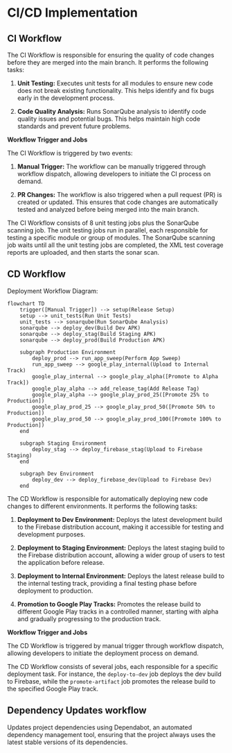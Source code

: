 
# **CI/CD Implementation**

## **CI Workflow**

The CI Workflow is responsible for ensuring the quality of code changes before they are merged into the main branch. It performs the following tasks:

1.  **Unit Testing:** Executes unit tests for all modules to ensure new code does not break existing functionality. This helps identify and fix bugs early in the development process.

2.  **Code Quality Analysis:** Runs SonarQube analysis to identify code quality issues and potential bugs. This helps maintain high code standards and prevent future problems.


**Workflow Trigger and Jobs**

The CI Workflow is triggered by two events:

1.  **Manual Trigger:** The workflow can be manually triggered through workflow dispatch, allowing developers to initiate the CI process on demand.

2.  **PR Changes:** The workflow is also triggered when a pull request (PR) is created or updated. This ensures that code changes are automatically tested and analyzed before being merged into the main branch.


The CI Workflow consists of 8 unit testing jobs plus the SonarQube scanning job. The unit testing jobs run in parallel, each responsible for testing a specific module or group of modules. The SonarQube scanning job waits until all the unit testing jobs are completed, the XML test coverage reports are uploaded, and then starts the sonar scan.

## **CD Workflow**
Deployment Workflow Diagram:
```mermaid
flowchart TD
    trigger([Manual Trigger]) --> setup(Release Setup)
    setup --> unit_tests(Run Unit Tests)
    unit_tests --> sonarqube(Run SonarQube Analysis)
    sonarqube --> deploy_dev(Build Dev APK)
    sonarqube --> deploy_stag(Build Staging APK)
    sonarqube --> deploy_prod(Build Production APK)

    subgraph Production Environment
        deploy_prod --> run_app_sweep(Perform App Sweep)
        run_app_sweep --> google_play_internal(Upload to Internal Track)
        google_play_internal --> google_play_alpha([Promote to Alpha Track])
        google_play_alpha --> add_release_tag(Add Release Tag)
        google_play_alpha --> google_play_prod_25([Promote 25% to Production])
        google_play_prod_25 --> google_play_prod_50([Promote 50% to Production])
        google_play_prod_50 --> google_play_prod_100([Promote 100% to Production])
    end

    subgraph Staging Environment
        deploy_stag --> deploy_firebase_stag(Upload to Firebase Staging)
    end

    subgraph Dev Environment
        deploy_dev --> deploy_firebase_dev(Upload to Firebase Dev)
    end
```


The CD Workflow is responsible for automatically deploying new code changes to different environments. It performs the following tasks:

1.  **Deployment to Dev Environment:** Deploys the latest development build to the Firebase distribution account, making it accessible for testing and development purposes.

2.  **Deployment to Staging Environment:** Deploys the latest staging build to the Firebase distribution account, allowing a wider group of users to test the application before release.

3.  **Deployment to Internal Environment:** Deploys the latest release build to the internal testing track, providing a final testing phase before deployment to production.

4.  **Promotion to Google Play Tracks:** Promotes the release build to different Google Play tracks in a controlled manner, starting with alpha and gradually progressing to the production track.



**Workflow Trigger and Jobs**

The CD Workflow is triggered by manual trigger through workflow dispatch, allowing developers to initiate the deployment process on demand.

The CD Workflow consists of several jobs, each responsible for a specific deployment task. For instance, the `deploy-to-dev` job deploys the dev build to Firebase, while the `promote-artifact` job promotes the release build to the specified Google Play track.

## **Dependency Updates workflow**

Updates project dependencies using Dependabot, an automated dependency management tool, ensuring that the project always uses the latest stable versions of its dependencies.

